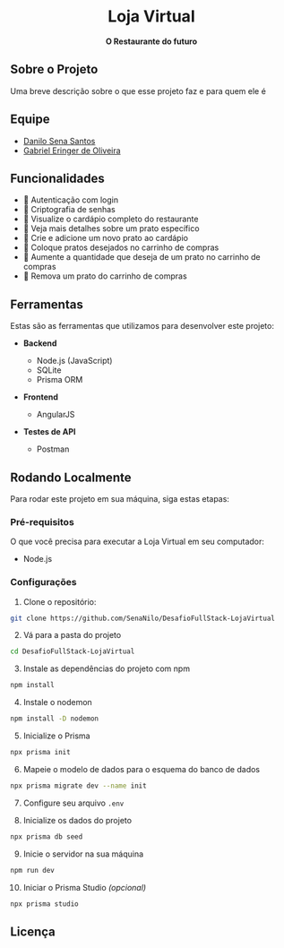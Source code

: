 <p align="center">
  <h1 align="center">Loja Virtual</h1>
  <p align="center"><strong>O Restaurante do futuro</strong></p>
</p>

## Sobre o Projeto
Uma breve descrição sobre o que esse projeto faz e para quem ele é

<!--
npm install -D nodemon 

npx prisma init 

npm install bcrypt

Inicializar os dados do projeto
npx prisma db seed

Comando OPCIONAL! 
npm run clear: Feito para limpar o banco de dados
-->


## Equipe

- [Danilo Sena Santos](https://github.com/SenaNilo)
- [Gabriel Eringer de Oliveira](https://github.com/GEdO23)


## Funcionalidades

- 🍕 Autenticação com login
- 🍔 Criptografia de senhas
- 🍟 Visualize o cardápio completo do restaurante
- 🌭 Veja mais detalhes sobre um prato específico
- 🥓 Crie e adicione um novo prato ao cardápio
- 🥞 Coloque pratos desejados no carrinho de compras
- 🥪 Aumente a quantidade que deseja de um prato no carrinho de compras
- 🥨 Remova um prato do carrinho de compras


## Ferramentas
Estas são as ferramentas que utilizamos para desenvolver este projeto:

- **Backend**
  - Node.js (JavaScript)
  - SQLite
  - Prisma ORM

- **Frontend**
  - AngularJS

- **Testes de API**
  - Postman


## Rodando Localmente
Para rodar este projeto em sua máquina, siga estas etapas:

### Pré-requisitos
O que você precisa para executar a Loja Virtual em seu computador:

- Node.js

### Configurações

1. Clone o repositório:
```sh
git clone https://github.com/SenaNilo/DesafioFullStack-LojaVirtual
```

2. Vá para a pasta do projeto
```sh
cd DesafioFullStack-LojaVirtual
```

3. Instale as dependências do projeto com npm
```sh
npm install
```

4. Instale o nodemon
```sh
npm install -D nodemon 
```

5. Inicialize o Prisma
```sh
npx prisma init 
```

6. Mapeie o modelo de dados para o esquema do banco de dados
```sh
npx prisma migrate dev --name init
```

7. Configure seu arquivo `.env`

8. Inicialize os dados do projeto
```sh
npx prisma db seed
```

9. Inicie o servidor na sua máquina
```sh
npm run dev
```

10. Iniciar o Prisma Studio _(opcional)_
```sh
npx prisma studio
```


## Licença

<!-- TODO: Adicione a licença do projeto 
[MIT](https://choosealicense.com/licenses/mit/) -->
